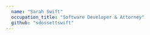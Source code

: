 ```yaml
---
  name: "Sarah Swift"
  occupation_title: "Software Developer & Attorney"
  github: "sdossettswift"
---
```

